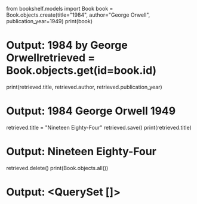 from bookshelf.models import Book
book = Book.objects.create(title="1984", author="George Orwell", publication_year=1949)
print(book)

# Output: 1984 by George Orwellretrieved = Book.objects.get(id=book.id)

print(retrieved.title, retrieved.author, retrieved.publication_year)

# Output: 1984 George Orwell 1949

retrieved.title = "Nineteen Eighty-Four"
retrieved.save()
print(retrieved.title)

# Output: Nineteen Eighty-Four

retrieved.delete()
print(Book.objects.all())

# Output: <QuerySet []>
